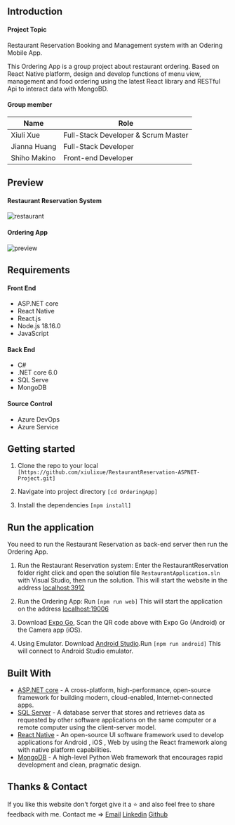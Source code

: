 ## Introduction

#### Project Topic

Restaurant Reservation Booking and Management system with an Odering Mobile App.

This Ordering App is a group project about restaurant ordering. Based on React Native platform, design and develop functions of menu view, management and food ordering using the latest React library and RESTful Api to interact data with MongoBD.

#### Group member

| Name          | Role                               |
| ------------  | ---------------------------------- |
| Xiuli Xue     | Full-Stack Developer & Scrum Master|
| Jianna Huang  | Full-Stack Developer               |
| Shiho Makino  | Front-end Developer                |

## Preview

#### Restaurant Reservation System
![restaurant](https://github.com/xiulixue/FoodOrderAppLayoutExercise/assets/106227623/3cacd739-b297-47b9-8caf-618bf8deee0c)

#### Ordering App
![preview](https://github.com/xiulixue/xiulixue-website/assets/106227623/7297a601-ccde-4cca-9677-4ee9f7548723)

## Requirements

#### Front End
* ASP.NET core
* React Native
* React.js
* Node.js 18.16.0
* JavaScript
#### Back End
* C#
* .NET core 6.0
* SQL Serve
* MongoDB
#### Source Control
* Azure DevOps
* Azure Service

## Getting started

1. Clone the repo to your local `[https://github.com/xiulixue/RestaurantReservation-ASPNET-Project.git]`

2. Navigate into project directory `[cd OrderingApp]`

3. Install the dependencies `[npm install]`

## Run the application

You need to run the Restaurant Reservation as back-end server then run the Ordering App.

1. Run the Restaurant Reservation system:  Enter the RestaurantReservation folder right click and open the solution file `RestaurantApplication.sln` with Visual Studio, then run the solution. This will start the website in the address [localhost:3912](http://localhost:3912)

2. Run the Ordering App: Run `[npm run web]` This will start the application on the address [localhost:19006](http://localhost:19006)
    
3. Download [Expo Go](https://expo.dev/tools), Scan the QR code above with Expo Go (Android) or the Camera app (iOS).

4. Using Emulator. Download [Android Studio](https://developer.android.com/studio?gclid=CjwKCAjw-b-kBhB-EiwA4fvKrBxA8janRKTiSBTq6hjpowfT3WtLNWi-AX6uhPFu4P0DLr2dc7Ho_xoCs_cQAvD_BwE&gclsrc=aw.ds).Run `[npm run android]` This will connect to Android Studio emulator.

## Built With

* [ASP.NET core](https://learn.microsoft.com/en-us/aspnet/core/introduction-to-aspnet-core?view=aspnetcore-7.0) - A cross-platform, high-performance, open-source framework for building modern, cloud-enabled, Internet-connected apps.
* [SQL Server](https://www.microsoft.com/en-us/sql-server/) - A database server that stores and retrieves data as requested by other software applications on the same computer or a remote computer using the client-server model.
* [React Native](https://reactnative.dev/) - An open-source UI software framework used to develop applications for Android , iOS , Web by using the React framework along with native platform capabilities.
* [MongoDB](https://www.mongodb.com/) - A high-level Python Web framework that encourages rapid development and clean, pragmatic design.


## Thanks & Contact

If you like this website don't forget give it a ⭐ and also feel free to share feedback with me. 
Contact me => [Email](mailto:xuemurphy@gmail.com) [Linkedin](https://www.linkedin.com/in/xiuli-xue) [Github](https://github.com/xiulixue)